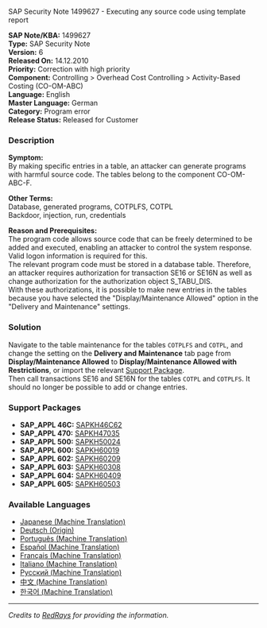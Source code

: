 SAP Security Note 1499627 - Executing any source code using template report

**SAP Note/KBA:** 1499627  
**Type:** SAP Security Note  
**Version:** 6  
**Released On:** 14.12.2010  
**Priority:** Correction with high priority  
**Component:** Controlling > Overhead Cost Controlling > Activity-Based Costing (CO-OM-ABC)  
**Language:** English  
**Master Language:** German  
**Category:** Program error  
**Release Status:** Released for Customer  

### Description

**Symptom:**  
By making specific entries in a table, an attacker can generate programs with harmful source code. The tables belong to the component CO-OM-ABC-F.

**Other Terms:**  
Database, generated programs, COTPLFS, COTPL  
Backdoor, injection, run, credentials

**Reason and Prerequisites:**  
The program code allows source code that can be freely determined to be added and executed, enabling an attacker to control the system response. Valid logon information is required for this.  
The relevant program code must be stored in a database table. Therefore, an attacker requires authorization for transaction SE16 or SE16N as well as change authorization for the authorization object S_TABU_DIS.  
With these authorizations, it is possible to make new entries in the tables because you have selected the "Display/Maintenance Allowed" option in the "Delivery and Maintenance" settings.

### Solution

Navigate to the table maintenance for the tables `COTPLFS` and `COTPL`, and change the setting on the **Delivery and Maintenance** tab page from **Display/Maintenance Allowed** to **Display/Maintenance Allowed with Restrictions**, or import the relevant [Support Package](https://me.sap.com/supportpackage/SAPKH46C62).  
Then call transactions SE16 and SE16N for the tables `COTPL` and `COTPLFS`. It should no longer be possible to add or change entries.

### Support Packages

- **SAP_APPL 46C:** [SAPKH46C62](https://me.sap.com/supportpackage/SAPKH46C62)
- **SAP_APPL 470:** [SAPKH47035](https://me.sap.com/supportpackage/SAPKH47035)
- **SAP_APPL 500:** [SAPKH50024](https://me.sap.com/supportpackage/SAPKH50024)
- **SAP_APPL 600:** [SAPKH60019](https://me.sap.com/supportpackage/SAPKH60019)
- **SAP_APPL 602:** [SAPKH60209](https://me.sap.com/supportpackage/SAPKH60209)
- **SAP_APPL 603:** [SAPKH60308](https://me.sap.com/supportpackage/SAPKH60308)
- **SAP_APPL 604:** [SAPKH60409](https://me.sap.com/supportpackage/SAPKH60409)
- **SAP_APPL 605:** [SAPKH60503](https://me.sap.com/supportpackage/SAPKH60503)

### Available Languages

- [Japanese (Machine Translation)](https://me.sap.com/notes/0001499627/J)
- [Deutsch (Origin)](https://me.sap.com/notes/0001499627/D)
- [Português (Machine Translation)](https://me.sap.com/notes/0001499627/P)
- [Español (Machine Translation)](https://me.sap.com/notes/0001499627/S)
- [Français (Machine Translation)](https://me.sap.com/notes/0001499627/F)
- [Italiano (Machine Translation)](https://me.sap.com/notes/0001499627/I)
- [Русский (Machine Translation)](https://me.sap.com/notes/0001499627/R)
- [中文 (Machine Translation)](https://me.sap.com/notes/0001499627/1)
- [한국어 (Machine Translation)](https://me.sap.com/notes/0001499627/3)

---

*Credits to [RedRays](https://redrays.io) for providing the information.*